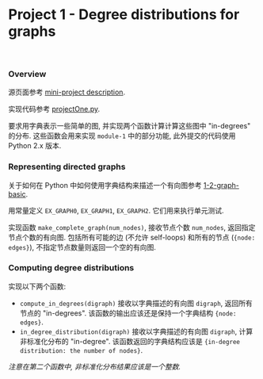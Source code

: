 # Project 1 - Degree distributions for graphs

<br>

### Overview

源页面参考 [mini-project description](https://class.coursera.org/algorithmicthink-001/wiki/graph_degree).

实现代码参考 [projectOne.py](https://github.com/HexTeto/algorithmic-thinking/blob/master/src/projectOne.py).

要求用字典表示一些简单的图, 并实现两个函数计算计算这些图中 "in-degrees" 的分布.
这些函数会用来实现 `module-1` 中的部分功能, 此外提交的代码使用 Python 2.x 版本.

### Representing directed graphs

关于如何在 Python 中如何使用字典结构来描述一个有向图参考 [1-2-graph-basic](https://github.com/HexTeto/algorithmic-thinking/blob/master/material/1-2-graph-basics.pdf).

用常量定义 `EX_GRAPH0`, `EX_GRAPH1`, `EX_GRAPH2`. 它们用来执行单元测试.

实现函数 `make_complete_graph(num_nodes)`, 接收节点个数 `num_nodes`, 返回指定节点个数的有向图. 包括所有可能的边 (不允许 self-loops) 和所有的节点 (`{node: edges}`),
不指定节点数量则返回一个空的有向图.

### Computing degree distributions

实现以下两个函数:

- `compute_in_degrees(digraph)` 接收以字典描述的有向图 `digraph`, 返回所有节点的 "in-degrees". 该函数的输出应该还是保持一个字典结构 `{node: edges}`.
- `in_degree_distribution(digraph)` 接收以字典描述的有向图 `digraph`, 计算非标准化分布的 "in-degree". 该函数返回的字典结构应该是 `{in-degree distribution: the number of nodes}`.

_注意在第二个函数中, 非标准化分布结果应该是一个整数._
